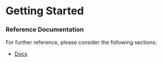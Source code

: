 # Getting Started

### Reference Documentation
For further reference, please consider the following sections:

* [Docs](https://blog.jeetualex.info/2024/09/spring-boot-example.html)